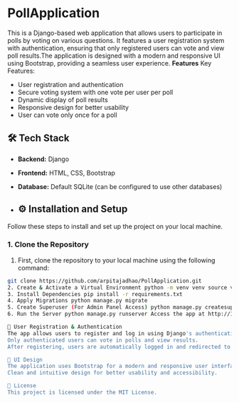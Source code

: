 # PollApplication
This is a Django-based web application that allows users to participate in polls by voting on various questions. It features a user registration system with authentication, ensuring that only registered users can vote and view poll results.The application is designed with a modern and responsive UI using Bootstrap, providing a seamless user experience.
**Features**
Key Features:

- User registration and authentication
- Secure voting system with one vote per user per poll
- Dynamic display of poll results
- Responsive design for better usability
- User can vote only once for a poll
  

## 🛠️ Tech Stack  
- **Backend:** Django  
- **Frontend:** HTML, CSS, Bootstrap  
- **Database:** Default SQLite (can be configured to use other databases)

- ## ⚙️ Installation and Setup  
Follow these steps to install and set up the project on your local machine.  

### 1. **Clone the Repository**  
1. First, clone the repository to your local machine using the following command:  
```bash
git clone https://github.com/arpitajadhao/PollApplication.git
2. Create & Activate a Virtual Environment python -m venv venv source venv/bin/activate On Windows: venv\Scripts\activate
3. Install Dependencies pip install -r requirements.txt
4. Apply Migrations python manage.py migrate
5. Create Superuser (For Admin Panel Access) python manage.py createsuperuser
6. Run the Server python manage.py runserver Access the app at http://127.0.0.1:8000/ and the admin panel at http://127.0.0.1:8000/admin/.

🔐 User Registration & Authentication
The app allows users to register and log in using Django's authentication system.
Only authenticated users can vote in polls and view results.
After registering, users are automatically logged in and redirected to the polls index page.

🎨 UI Design
The application uses Bootstrap for a modern and responsive user interface.
Clean and intuitive design for better usability and accessibility.

📜 License
This project is licensed under the MIT License.


